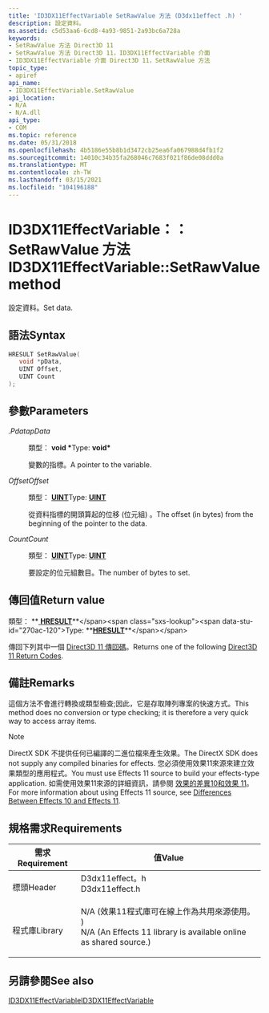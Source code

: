 ```yaml
---
title: 'ID3DX11EffectVariable SetRawValue 方法 (D3dx11effect .h) '
description: 設定資料。
ms.assetid: c5d53aa6-6cd8-4a93-9851-2a93bc6a728a
keywords:
- SetRawValue 方法 Direct3D 11
- SetRawValue 方法 Direct3D 11，ID3DX11EffectVariable 介面
- ID3DX11EffectVariable 介面 Direct3D 11，SetRawValue 方法
topic_type:
- apiref
api_name:
- ID3DX11EffectVariable.SetRawValue
api_location:
- N/A
- N/A.dll
api_type:
- COM
ms.topic: reference
ms.date: 05/31/2018
ms.openlocfilehash: 4b5186e55b8b1d3472cb25ea6fa067988d4fb1f2
ms.sourcegitcommit: 14010c34b35fa268046c7683f021f86de08ddd0a
ms.translationtype: MT
ms.contentlocale: zh-TW
ms.lasthandoff: 03/15/2021
ms.locfileid: "104196188"
---
```

# <a name="id3dx11effectvariablesetrawvalue-method"></a><span data-ttu-id="270ac-106">ID3DX11EffectVariable：： SetRawValue 方法</span><span class="sxs-lookup"><span data-stu-id="270ac-106">ID3DX11EffectVariable::SetRawValue method</span></span>

<span data-ttu-id="270ac-107">設定資料。</span><span class="sxs-lookup"><span data-stu-id="270ac-107">Set data.</span></span>

## <a name="syntax"></a><span data-ttu-id="270ac-108">語法</span><span class="sxs-lookup"><span data-stu-id="270ac-108">Syntax</span></span>


```C++
HRESULT SetRawValue(
   void *pData,
   UINT Offset,
   UINT Count
);
```



## <a name="parameters"></a><span data-ttu-id="270ac-109">參數</span><span class="sxs-lookup"><span data-stu-id="270ac-109">Parameters</span></span>

<dl> <dt>

<span data-ttu-id="270ac-110">*.Pdata*</span><span class="sxs-lookup"><span data-stu-id="270ac-110">*pData*</span></span> 
</dt> <dd>

<span data-ttu-id="270ac-111">類型： **void \***</span><span class="sxs-lookup"><span data-stu-id="270ac-111">Type: **void\***</span></span>

<span data-ttu-id="270ac-112">變數的指標。</span><span class="sxs-lookup"><span data-stu-id="270ac-112">A pointer to the variable.</span></span>

</dd> <dt>

<span data-ttu-id="270ac-113">*Offset*</span><span class="sxs-lookup"><span data-stu-id="270ac-113">*Offset*</span></span> 
</dt> <dd>

<span data-ttu-id="270ac-114">類型： **[ **UINT**](/windows/desktop/WinProg/windows-data-types)**</span><span class="sxs-lookup"><span data-stu-id="270ac-114">Type: **[**UINT**](/windows/desktop/WinProg/windows-data-types)**</span></span>

<span data-ttu-id="270ac-115">從資料指標的開頭算起的位移 (位元組) 。</span><span class="sxs-lookup"><span data-stu-id="270ac-115">The offset (in bytes) from the beginning of the pointer to the data.</span></span>

</dd> <dt>

<span data-ttu-id="270ac-116">*Count*</span><span class="sxs-lookup"><span data-stu-id="270ac-116">*Count*</span></span> 
</dt> <dd>

<span data-ttu-id="270ac-117">類型： **[ **UINT**](/windows/desktop/WinProg/windows-data-types)**</span><span class="sxs-lookup"><span data-stu-id="270ac-117">Type: **[**UINT**](/windows/desktop/WinProg/windows-data-types)**</span></span>

<span data-ttu-id="270ac-118">要設定的位元組數目。</span><span class="sxs-lookup"><span data-stu-id="270ac-118">The number of bytes to set.</span></span>

</dd> </dl>

## <a name="return-value"></a><span data-ttu-id="270ac-119">傳回值</span><span class="sxs-lookup"><span data-stu-id="270ac-119">Return value</span></span>

<span data-ttu-id="270ac-120">類型： **[ **HRESULT**](https://msdn.microsoft.com/library/Bb401631(v=MSDN.10).aspx)**</span><span class="sxs-lookup"><span data-stu-id="270ac-120">Type: **[**HRESULT**](https://msdn.microsoft.com/library/Bb401631(v=MSDN.10).aspx)**</span></span>

<span data-ttu-id="270ac-121">傳回下列其中一個 [Direct3D 11 傳回碼](d3d11-graphics-reference-returnvalues.md)。</span><span class="sxs-lookup"><span data-stu-id="270ac-121">Returns one of the following [Direct3D 11 Return Codes](d3d11-graphics-reference-returnvalues.md).</span></span>

## <a name="remarks"></a><span data-ttu-id="270ac-122">備註</span><span class="sxs-lookup"><span data-stu-id="270ac-122">Remarks</span></span>

<span data-ttu-id="270ac-123">這個方法不會進行轉換或類型檢查;因此，它是存取陣列專案的快速方式。</span><span class="sxs-lookup"><span data-stu-id="270ac-123">This method does no conversion or type checking; it is therefore a very quick way to access array items.</span></span>

> [!Note]  
> <span data-ttu-id="270ac-124">DirectX SDK 不提供任何已編譯的二進位檔來產生效果。</span><span class="sxs-lookup"><span data-stu-id="270ac-124">The DirectX SDK does not supply any compiled binaries for effects.</span></span> <span data-ttu-id="270ac-125">您必須使用效果11來源來建立效果類型的應用程式。</span><span class="sxs-lookup"><span data-stu-id="270ac-125">You must use Effects 11 source to build your effects-type application.</span></span> <span data-ttu-id="270ac-126">如需使用效果11來源的詳細資訊，請參閱 [效果的差異10和效果 11](d3d11-graphics-programming-guide-effects-differences.md)。</span><span class="sxs-lookup"><span data-stu-id="270ac-126">For more information about using Effects 11 source, see [Differences Between Effects 10 and Effects 11](d3d11-graphics-programming-guide-effects-differences.md).</span></span>

 

## <a name="requirements"></a><span data-ttu-id="270ac-127">規格需求</span><span class="sxs-lookup"><span data-stu-id="270ac-127">Requirements</span></span>



| <span data-ttu-id="270ac-128">需求</span><span class="sxs-lookup"><span data-stu-id="270ac-128">Requirement</span></span> | <span data-ttu-id="270ac-129">值</span><span class="sxs-lookup"><span data-stu-id="270ac-129">Value</span></span> |
|--------------------|----------------------------------------------------------------------------------------------------------------------------------------------|
| <span data-ttu-id="270ac-130">標頭</span><span class="sxs-lookup"><span data-stu-id="270ac-130">Header</span></span><br/>  | <dl> <span data-ttu-id="270ac-131"><dt>D3dx11effect。h</dt></span><span class="sxs-lookup"><span data-stu-id="270ac-131"><dt>D3dx11effect.h</dt></span></span> </dl>                                                    |
| <span data-ttu-id="270ac-132">程式庫</span><span class="sxs-lookup"><span data-stu-id="270ac-132">Library</span></span><br/> | <dl> <span data-ttu-id="270ac-133"><dt>N/A (效果11程式庫可在線上作為共用來源使用。 ) </dt></span><span class="sxs-lookup"><span data-stu-id="270ac-133"><dt>N/A (An Effects 11 library is available online as shared source.)</dt></span></span> </dl> |



## <a name="see-also"></a><span data-ttu-id="270ac-134">另請參閱</span><span class="sxs-lookup"><span data-stu-id="270ac-134">See also</span></span>

<dl> <dt>

[<span data-ttu-id="270ac-135">ID3DX11EffectVariable</span><span class="sxs-lookup"><span data-stu-id="270ac-135">ID3DX11EffectVariable</span></span>](id3dx11effectvariable.md)
</dt> </dl>

 

